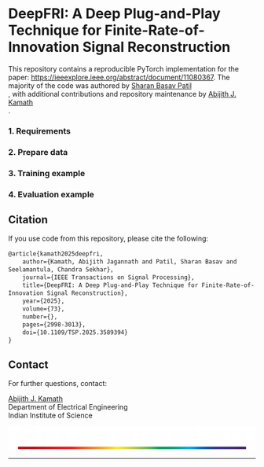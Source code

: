 # DeepFRI: A Deep Plug-and-Play Technique for Finite-Rate-of-Innovation Signal Reconstruction
This repository contains a reproducible PyTorch implementation for the paper: https://ieeexplore.ieee.org/abstract/document/11080367. The majority of the code was authored by [Sharan Basav Patil](mailto:sharanbasav23@gmail.com)<br>, with additional contributions and repository maintenance by [Abijith J. Kamath](mailto:abijithj@iisc.ac.in)<br>.

### 1. Requirements

### 2. Prepare data

### 3. Training example

### 4. Evaluation example

## Citation
If you use code from this repository, please cite the following:

```
@article{kamath2025deepfri,
	author={Kamath, Abijith Jagannath and Patil, Sharan Basav and Seelamantula, Chandra Sekhar},
	journal={IEEE Transactions on Signal Processing}, 
	title={DeepFRI: A Deep Plug-and-Play Technique for Finite-Rate-of-Innovation Signal Reconstruction}, 
	year={2025},
	volume={73},
	number={},
	pages={2998-3013},
	doi={10.1109/TSP.2025.3589394}
}
```

## Contact

For further questions, contact:

[Abijith J. Kamath](mailto:abijithj@iisc.ac.in)<br>
Department of Electrical Engineering<br>
Indian Institute of Science

![Spectrum Lab logo](assets/spectrum.png)

---

